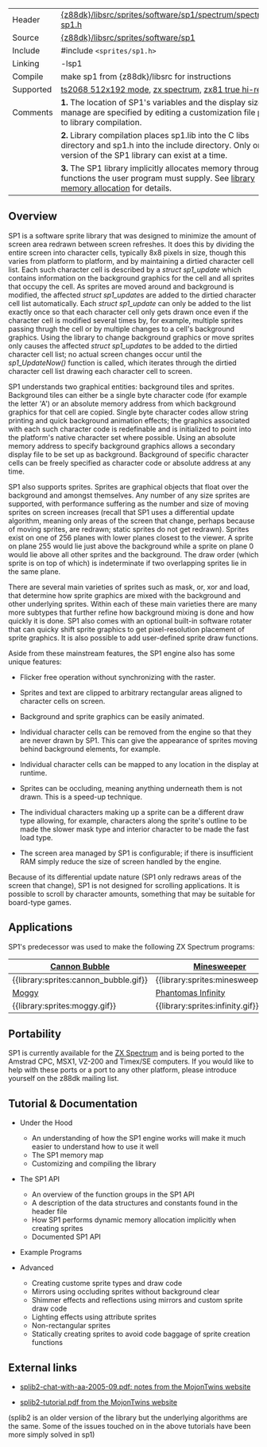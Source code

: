 
 |            |                                 |
 | ---------- | ------------------------------- |                                                 
 | Header     | [{z88dk}/libsrc/sprites/software/sp1/spectrum/spectrum-sp1.h](https://raw.githubusercontent.com/z88dk/z88dk/master/libsrc/sprites/software/sp1/spectrum/spectrum-sp1.h)  |                                                   
 | Source     | [{z88dk}/libsrc/sprites/software/sp1](https://github.com/z88dk/z88dk/tree/master/libsrc/sprites/software/sp1)  |                                                                                                             
 | Include    | #include `<sprites/sp1.h>`                                                                                     |                                                                                                    
 | Linking    | -lsp1                                                                                                          |                                                                                                            
 | Compile    | make sp1 from {z88dk}/libsrc for instructions                                                                  |                                                                                                              
 | Supported  | [ts2068 512x192 mode](platform/ts2068), [zx spectrum](platform/zx), [zx81 true hi-res](platform/zx81)          |                                                                                                        
 | Comments   | **1.** The location of SP1's variables and the display size to manage are specified by editing a customization file prior to library compilation.  |                                                                         
 | | **2.** Library compilation places sp1.lib into the C libs directory and sp1.h into the include directory.  Only one version of the SP1 library can exist at a time.  |                                                                  
 | | **3.** The SP1 library implicitly allocates memory through functions the user program must supply.  See [library memory allocation](library/memory_allocation#memory_allocation_implicitly_performed_by_z88dk_libraries) for details.  |


## Overview

SP1 is a software sprite library that was designed to minimize the amount of screen area redrawn between screen refreshes.  It does this by dividing the entire screen into character cells, typically 8x8 pixels in size, though this varies from platform to platform, and by maintaining a dirtied character cell list.  Each such character cell is described by a *struct sp1_update* which contains information on the background graphics for the cell and all sprites that occupy the cell.  As sprites are moved around and background is modified, the affected *struct sp1_update*s are added to the dirtied character cell list automatically.  Each *struct sp1_update* can only be added to the list exactly once so that each character cell only gets drawn once even if the character cell is modified several times by, for example, multiple sprites passing thrugh the cell or by multiple changes to a cell's background graphics.  Using the library to change background graphics or move sprites only causes the affected *struct sp1_update*s to be added to the dirtied character cell list; no actual screen changes occur until the *sp1_UpdateNow()* function is called, which iterates through the dirtied character cell list drawing each character cell to screen.

SP1 understands two graphical entities: background tiles and sprites.  Background tiles can either be a single byte character code (for example the letter 'A') or an absolute memory address from which background graphics for that cell are copied.  Single byte character codes allow string printing and quick background animation effects; the graphics associated with each such character code is redefinable and is initialized to point into the platform's native character set where possible.  Using an absolute memory address to specify background graphics allows a secondary display file to be set up as background.  Background of specific character cells can be freely specified as character code or absolute address at any time.

SP1 also supports sprites.  Sprites are graphical objects that float over the background and amongst themselves.  Any number of any size sprites are supported, with performance suffering as the number and size of moving sprites on screen increases (recall that SP1 uses a differential update algorithm, meaning only areas of the screen that change, perhaps because of moving sprites, are redrawn; static sprites do not get redrawn).  Sprites exist on one of 256 planes with lower planes closest to the viewer.  A sprite on plane 255 would lie just above the background while a sprite on plane 0 would lie above all other sprites and the background.  The draw order (which sprite is on top of which) is indeterminate if two overlapping sprites lie in the same plane.

There are several main varieties of sprites such as mask, or, xor and load, that determine how sprite graphics are mixed with the background and other underlying sprites.  Within each of these main varieties there are many more subtypes that further refine how background mixing is done and how quickly it is done.  SP1 also comes with an optional built-in software rotater that can quicky shift sprite graphics to get pixel-resolution placement of sprite graphics.  It is also possible to add user-defined sprite draw functions.

Aside from these mainstream features, the SP1 engine also has some unique features:


*  Flicker free operation without synchronizing with the raster.

*  Sprites and text are clipped to arbitrary rectangular areas aligned to character cells on screen.

*  Background and sprite graphics can be easily animated.

*  Individual character cells can be removed from the engine so that they are never drawn by SP1.  This can give the appearance of sprites moving behind background elements, for example.

*  Individual character cells can be mapped to any location in the display at runtime.

*  Sprites can be occluding, meaning anything underneath them is not drawn.  This is a speed-up technique.

*  The individual characters making up a sprite can be a different draw type allowing, for example, characters along the sprite's outline to be made the slower mask type and interior character to be made the fast load type.

*  The screen area managed by SP1 is configurable; if there is insufficient RAM simply reduce the size of screen handled by the engine.

Because of its differential update nature (SP1 only redraws areas of the screen that change), SP1 is not designed for scrolling applications.  It is possible to scroll by character amounts, something that may be suitable for board-type games.


## Applications

SP1's predecessor was used to make the following ZX Spectrum programs:

 | [ Cannon Bubble](http://cezgs.computeremuzone.com/eng/card.php?id=14 ) | [ Minesweeper](http://www.geocities.com/aralbrec/spritepack/examples/minesweeper.zip ) |
 | ---------------------------------------------------------------------- | ----------------------------------------------------------------------------------------
 | {{library:sprites:cannon_bubble.gif}}                                  | {{library:sprites:minesweeper.gif}}                                                      | 
 | [ Moggy](http://cezgs.computeremuzone.com/eng/card.php?id=7 )          | [ Phantomas Infinity](http://cezgs.computeremuzone.com/eng/card.php?id=10 ) |           
 | {{library:sprites:moggy.gif}}                                          | {{library:sprites:infinity.gif}}                                                         | 

##  Portability 

SP1 is currently available for the [ ZX Spectrum](platform/zx ) and is being ported to the Amstrad CPC, MSX1, VZ-200 and Timex/SE computers.  If you would like to help with these ports or a port to any other platform, please introduce yourself on the z88dk mailing list.

## Tutorial & Documentation


*  Under the Hood
    * An understanding of how the SP1 engine works will make it much easier to understand how to use it well
    * The SP1 memory map
    * Customizing and compiling the library

*  The SP1 API
    * An overview of the function groups in the SP1 API
    * A description of the data structures and constants found in the header file
    * How SP1 performs dynamic memory allocation implicitly when creating sprites
    * Documented SP1 API

*  Example Programs

*  Advanced
    * Creating custome sprite types and draw code
    * Mirrors using occluding sprites without background clear
    * Shimmer effects and reflections using mirrors and custom sprite draw code
    * Lighting effects using attribute sprites
    * Non-rectangular sprites
    * Statically creating sprites to avoid code baggage of sprite creation functions


## External links


*  [splib2-chat-with-aa-2005-09.pdf: notes from the MojonTwins website](http://www.mojontwins.com/warehouse/splib2-chat-with-aa-2005-09.pdf)

*  [splib2-tutorial.pdf from the MojonTwins website](http://www.mojontwins.com/warehouse/splib2-tutorial.pdf)

(splib2 is an older version of the library but the underlying algorithms are the same.  Some of the issues touched on in the above tutorials have been more simply solved in sp1)


